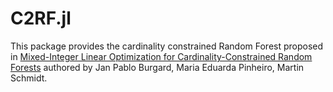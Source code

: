 # C2RF.jl

This package provides the cardinality constrained Random Forest proposed in [Mixed-Integer Linear Optimization for Cardinality-Constrained Random Forests]( https://optimization-online.org/?p=26428) authored by Jan Pablo Burgard, Maria Eduarda Pinheiro, Martin Schmidt.
